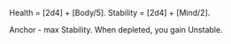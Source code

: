 Health = [2d4] + [Body/5].
Stability = [2d4] + [Mind/2].

Anchor - max Stability. When depleted, you gain Unstable.